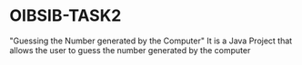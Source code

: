 # OIBSIB-TASK2
 "Guessing the Number generated by the Computer" It is a Java Project that allows the user to guess the number generated by the computer
